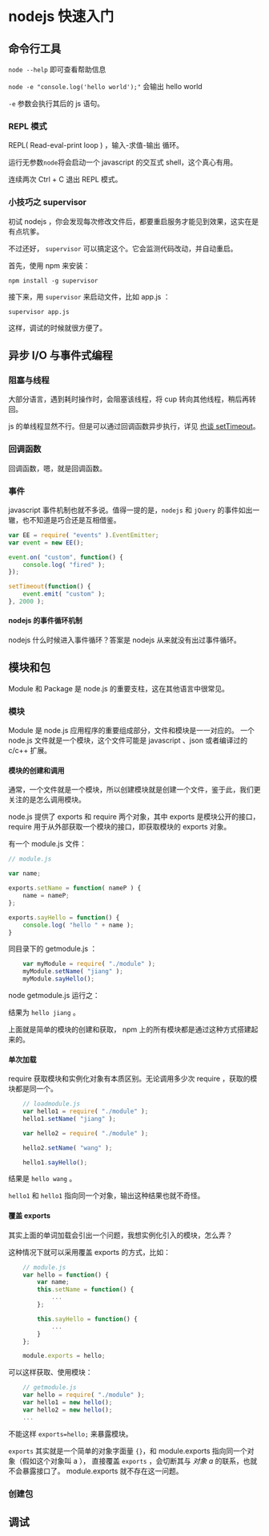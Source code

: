 # nodejs 快速入门

## 命令行工具

`node --help` 即可查看帮助信息

`node -e "console.log('hello world');"` 会输出 hello world

`-e` 参数会执行其后的 js 语句。

### REPL 模式

REPL( Read-eval-print loop ) ，输入-求值-输出 循环。

运行无参数`node`将会启动一个 javascript 的交互式 shell，这个真心有用。

连续两次 Ctrl + C 退出 REPL 模式。


### 小技巧之 supervisor

初试 nodejs ，你会发现每次修改文件后，都要重启服务才能见到效果，这实在是有点坑爹。

不过还好， `supervisor` 可以搞定这个。它会监测代码改动，并自动重启。

首先，使用 npm 来安装：

```
npm install -g supervisor
```

接下来，用 `supervisor` 来启动文件，比如 app.js ：
```
supervisor app.js
```

这样，调试的时候就很方便了。


## 异步 I/O 与事件式编程

### 阻塞与线程

大部分语言，遇到耗时操作时，会阻塞该线程，将 cup 转向其他线程，稍后再转回。

js 的单线程显然不行。但是可以通过回调函数异步执行，详见 [也谈 setTimeout](https://github.com/jiangyuan/blog/blob/master/blog/%E4%B9%9F%E8%B0%88%20setTimeout.md)。


### 回调函数

回调函数，嗯，就是回调函数。

### 事件

javascript 事件机制也就不多说。值得一提的是，`nodejs` 和 `jQuery` 的事件如出一辙，也不知道是巧合还是互相借鉴。

```js
var EE = require( "events" ).EventEmitter;
var event = new EE();

event.on( "custom", function() {
    console.log( "fired" );
});

setTimeout(function() {
    event.emit( "custom" );
}, 2000 );
```


#### nodejs 的事件循环机制

nodejs 什么时候进入事件循环？答案是 nodejs 从来就没有出过事件循环。

## 模块和包

Module 和 Package 是 node.js 的重要支柱，这在其他语言中很常见。

### 模块

Module 是 node.js 应用程序的重要组成部分，文件和模块是一一对应的。
一个 node.js 文件就是一个模块，这个文件可能是 javascript 、json 或者编译过的 c/c++ 扩展。

#### 模块的创建和调用

通常，一个文件就是一个模块，所以创建模块就是创建一个文件，鉴于此，我们更关注的是怎么调用模块。

node.js 提供了 exports 和 require 两个对象，其中 exports 是模块公开的接口，
require 用于从外部获取一个模块的接口，即获取模块的 exports 对象。

有一个 module.js 文件：

```js
// module.js

var name;

exports.setName = function( nameP ) {
    name = nameP;
};

exports.sayHello = function() {
    console.log( "hello " + name );
}
```

同目录下的 getmodule.js ：

```js
    var myModule = require( "./module" );
    myModule.setName( "jiang" );
    myModule.sayHello();
```

node getmodule.js 运行之：

结果为 `hello jiang` 。

上面就是简单的模块的创建和获取， npm 上的所有模块都是通过这种方式搭建起来的。


#### 单次加载

require 获取模块和实例化对象有本质区别。无论调用多少次 require ，获取的模块都是同一个。

```js
    // loadmodule.js
    var hello1 = require( "./module" );
    hello1.setName( "jiang" );

    var hello2 = require( "./module" );

    hello2.setName( "wang" );

    hello1.sayHello();
```

结果是 `hello wang` 。

`hello1` 和 `hello1` 指向同一个对象，输出这种结果也就不奇怪。

#### 覆盖 exports

其实上面的单词加载会引出一个问题，我想实例化引入的模块，怎么弄？

这种情况下就可以采用覆盖 exports 的方式，比如：

```js
    // module.js
    var hello = function() {
        var name;
        this.setName = function() {
            ...
        };

        this.sayHello = function() {
            ...
        }
    };

    module.exports = hello;
```

可以这样获取、使用模块：

```js
    // getmodule.js
    var hello = require( "./module" );
    var hello1 = new hello();
    var hello2 = new hello();
    ...
```

不能这样 `exports=hello;` 来暴露模块。

`exports` 其实就是一个简单的对象字面量 `{}`，和 module.exports 指向同一个对象（假如这个对象叫 a ），
直接覆盖 `exports` ，会切断其与 *对象 a* 的联系，也就不会暴露接口了。 module.exports 就不存在这一问题。


### 创建包

## 调试